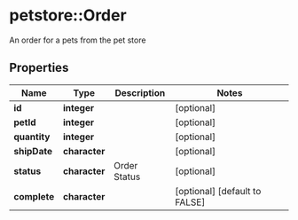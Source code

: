 # petstore::Order

An order for a pets from the pet store
## Properties
Name | Type | Description | Notes
------------ | ------------- | ------------- | -------------
**id** | **integer** |  | [optional] 
**petId** | **integer** |  | [optional] 
**quantity** | **integer** |  | [optional] 
**shipDate** | **character** |  | [optional] 
**status** | **character** | Order Status | [optional] 
**complete** | **character** |  | [optional] [default to FALSE]


